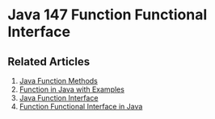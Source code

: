 # Java 147 Function Functional Interface

## Related Articles
1. [Java Function Methods](https://www.ruoxue.org/java-147-java-function-methods/)
2. [Function in Java with Examples](https://www.ruoxue.org/java-147-function-in-java-with-examples/)
3. [Java Function Interface](https://www.ruoxue.org/java-147-java-function-interface/)
4. [Function Functional Interface in Java](https://www.ruoxue.org/java-147-function-functional-interface-in-java/)

